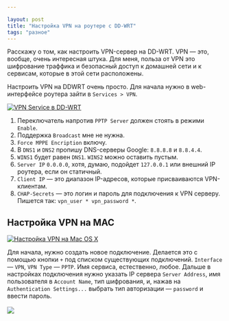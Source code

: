 ```yaml
---

layout: post
title: "Настройка VPN на роутере с DD-WRT"
tags: "разное"
---
```



Расскажу о том, как настроить VPN-сервер на DD-WRT. VPN — это, вообще, очень
интересная штука. Для меня, польза от VPN это  шифрование траффика и безопасный
доступ к домашней сети и к сервисам, которые в этой сети расположены.

Настроить VPN на DDWRT очень просто. Для начала нужно в web-интерфейсе роутера
зайти в `Services > VPN`.

<a href="http://31808.selcdn.ru/it-prm/pics/vpn-ddwrt.png" rel="nofollow"><img src="http://31808.selcdn.ru/it-prm/pics/vpn-ddwrt.png" alt="VPN Service в DD-WRT" title="Настройка VPN на роутере с DD-WRT"></a>

1. Переключатель напротив `PPTP Server` должен стоять в режими `Enable`.
2. Поддержка `Broadcast` мне не нужна.
3. `Force MPPE Encription` включу.
4. В `DNS1` и `DNS2` пропишу DNS-серверы Google: `8.8.8.8` и `8.8.4.4`.
5. `WINS1` будет равен `DNS1`. `WINS2` можно оставить пустым.
6. `Server IP` `0.0.0.0`, хотя, думаю, подойдет `127.0.0.1` или внешний IP роутера, если он статичный.
7. `Client IP` — это диапазон IP-адресов, которые присваиваются VPN-клиентам.
8. `CHAP-Secrets` — это логин и пароль для подключения к VPN серверу. 
   Пишется так: `vpn_user * vpn_password *`.
  

## Настройка VPN на MAC

<a href="http://31808.selcdn.ru/it-prm/pics/mac-vpn.png" rel="nofollow"><img src="http://31808.selcdn.ru/it-prm/pics/mac-vpn.png" alt="Настройка VPN на Mac OS X" title="Настройка VPN на MAC OS X"></a>

Для начала, нужно создать новое подключение. Делается это с помощью кнопки `+` под списком существующих подключений. `Interface` — `VPN`, `VPN Type` — `PPTP`. Имя сервиса, естественно, любое. Дальше в настройках подключения нужно указать IP сервера `Server Address`, имя пользователя в `Account Name`, тип шифрования, и, нажав на `Authentication Settings...` выбрать тип авторизации — `password` и ввести пароль.
<br><br>
<img src="http://31808.selcdn.ru/it-prm/pics/vpn-connection.png" class="img-center" />